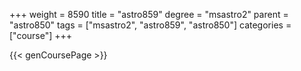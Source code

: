 +++
weight = 8590
title = "astro859"
degree = "msastro2"
parent = "astro850"
tags = ["msastro2", "astro859", "astro850"]
categories = ["course"]
+++

{{< genCoursePage >}}
